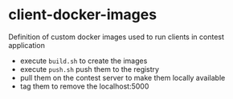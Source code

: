 # client-docker-images
Definition of custom docker images used to run clients in contest application

- execute `build.sh` to create the images
- execute `push.sh` push them to the registry
- pull them on the contest server to make them locally available
- tag them to remove the localhost:5000
